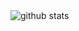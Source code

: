 <picture decoding="async" loading="lazy">
  <source media="(prefers-color-scheme: light)" srcset="https://pixel-profile.vercel.app/api/github-stats?username=wamuni&background=linear-gradient(to%20bottom%20right%2C%20%230c7bb3%2C%20%23f2bae8)">
  <source media="(prefers-color-scheme: dark)" srcset="https://pixel-profile.vercel.app/api/github-stats?username=wamuni&screen_effect=true&background=linear-gradient(to%20bottom%2C%20%23CD001A%200%25%2C%20%23CD001A%2014.72%25%2C%20%23F06400%2014.72%25%2C%20%23F06400%2028.56%25%2C%20%23F2CD00%2028.56%25%2C%20%23F2CD00%2042.84%25%2C%20%2379c300%2042.84%25%2C%20%2379c300%2057.12%25%2C%20%231961ae%2057.12%25%2C%20%231961ae%2071.4%25%2C%20%2331137c%2071.4%25%2C%20%2331137c%2085.24%25%2C%20%2361007d%2085.24%25%2C%20%2361007d%20100%25)">
  <img alt="github stats" src="https://pixel-profile.vercel.app/api/github-stats?username=wamuni&background=linear-gradient(to%20bottom%20right%2C%20%230c7bb3%2C%20%23f2bae8)">
</picture>
<!---
wamuni/wamuni is a ✨ special ✨ repository because its `README.md` (this file) appears on your GitHub profile.
You can click the Preview link to take a look at your changes.
--->

